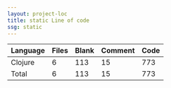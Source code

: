 ```yaml
---
layout: project-loc
title: static Line of code
ssg: static
---
```

<div class="table-responsive">
<table class="table">
<thead><tr>
<th>Language</th>
<th>Files</th>
<th>Blank</th>
<th>Comment</th>
<th>Code</th>
</tr></thead><tbody>
<tr><td>Clojure</td><td> 6</td><td> 113</td><td> 15</td><td> 773</td></tr>
<tr><td>Total</td><td>6</td><td>113</td><td>15</td><td>773</td></tr>
</tbody></table></div>
